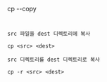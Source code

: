 cp --copy
#
`src 파일을 dest 디렉토리에 복사`
```
cp <src> <dest>
```

`src 디렉토리를 dest 디렉토리로 복사`
```
cp -r <src> <dest>
```